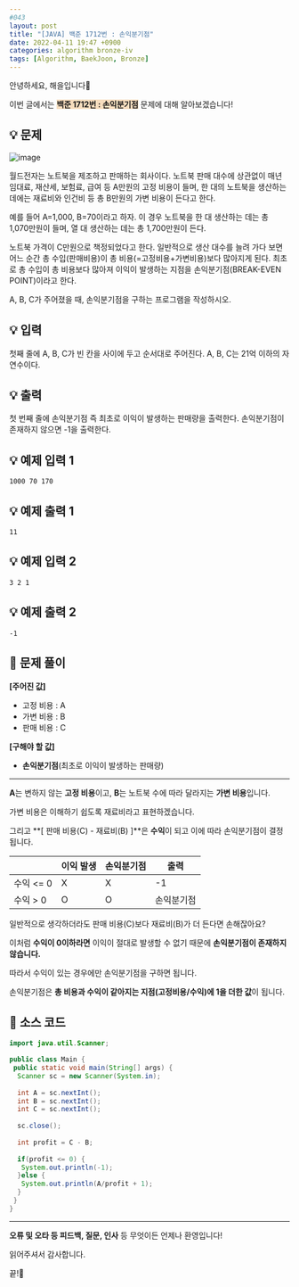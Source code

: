 ```yaml
---
#043
layout: post
title: "[JAVA] 백준 1712번 : 손익분기점"
date: 2022-04-11 19:47 +0900
categories: algorithm bronze-iv
tags: [Algorithm, BaekJoon, Bronze]
---
```


안녕하세요, 해을입니다🦖

이번 글에서는 <span style="background-color:#f7ddbe">**백준 1712번 : 손익분기점**</span> 문제에 대해 알아보겠습니다!

## 💡 문제

![image](https://user-images.githubusercontent.com/39720852/164733726-ad9083cc-7fc5-4259-9cff-70efa6b1646f.png)

월드전자는 노트북을 제조하고 판매하는 회사이다. 노트북 판매 대수에 상관없이 매년 임대료, 재산세, 보험료, 급여 등 A만원의 고정 비용이 들며, 한 대의 노트북을 생산하는 데에는 재료비와 인건비 등 총 B만원의 가변 비용이 든다고 한다.

예를 들어 A=1,000, B=70이라고 하자. 이 경우 노트북을 한 대 생산하는 데는 총 1,070만원이 들며, 열 대 생산하는 데는 총 1,700만원이 든다.

노트북 가격이 C만원으로 책정되었다고 한다. 일반적으로 생산 대수를 늘려 가다 보면 어느 순간 총 수입(판매비용)이 총 비용(=고정비용+가변비용)보다 많아지게 된다. 최초로 총 수입이 총 비용보다 많아져 이익이 발생하는 지점을 손익분기점(BREAK-EVEN POINT)이라고 한다.

A, B, C가 주어졌을 때, 손익분기점을 구하는 프로그램을 작성하시오.

## 💡 입력

첫째 줄에 A, B, C가 빈 칸을 사이에 두고 순서대로 주어진다. A, B, C는 21억 이하의 자연수이다.

## 💡 출력

첫 번째 줄에 손익분기점 즉 최초로 이익이 발생하는 판매량을 출력한다. 손익분기점이 존재하지 않으면 -1을 출력한다.

## 💡 예제 입력 1

```
1000 70 170
```

## 💡 예제 출력 1

```
11
```

## 💡 예제 입력 2

```
3 2 1
```

## 💡 예제 출력 2

```
-1
```

## 🚩 문제 풀이

**[주어진 값]**

* 고정 비용 : A
* 가변 비용 : B
* 판매 비용 : C

**[구해야 할 값]**

* **손익분기점**(최초로 이익이 발생하는 판매량)

---

**A**는 변하지 않는 **고정 비용**이고, **B**는 노트북 수에 따라 달라지는 **가변 비용**입니다.

가변 비용은 이해하기 쉽도록 재료비라고 표현하겠습니다.

그리고 **[ 판매 비용(C) - 재료비(B) ]**은 **수익**이 되고 이에 따라 손익분기점이 결정됩니다.

|           | 이익 발생 | 손익분기점 | 출력       |
| --------- | --------- | ---------- | ---------- |
| 수익 <= 0 | X         | X     | -1         |
| 수익 > 0  | O         | O     | 손익분기점 |

일반적으로 생각하더라도 판매 비용(C)보다 재료비(B)가 더 든다면 손해잖아요?

이처럼 **수익이 0이하라면** 이익이 절대로 발생할 수 없기 때문에 **손익분기점이 존재하지 않습니다.**

따라서 수익이 있는 경우에만 손익분기점을 구하면 됩니다.

손익분기점은 **총 비용과 수익이 같아지는 지점(고정비용/수익)에 1을 더한 값**이 됩니다.

## 🚩 소스 코드

``` java
import java.util.Scanner;

public class Main {
 public static void main(String[] args) {  
  Scanner sc = new Scanner(System.in);
  
  int A = sc.nextInt();
  int B = sc.nextInt();
  int C = sc.nextInt();
  
  sc.close();
  
  int profit = C - B;
  
  if(profit <= 0) {
   System.out.println(-1);
  }else {
   System.out.println(A/profit + 1);
  }
 }
}
```

---

**오류 및 오타 등 피드백, 질문, 인사** 등 무엇이든 언제나 환영입니다!

읽어주셔서 감사합니다.

끝!🦕
